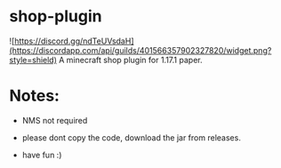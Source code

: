 # shop-plugin
![https://discord.gg/ndTeUVsdaH](https://discordapp.com/api/guilds/401566357902327820/widget.png?style=shield)
A minecraft shop plugin for 1.17.1 paper.

# Notes:

- NMS not required

- please dont copy the code, download the jar from releases.

- have fun :)

